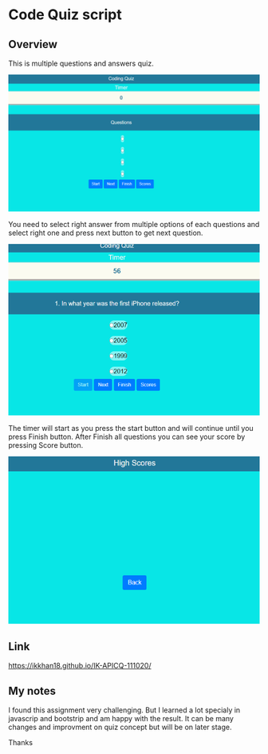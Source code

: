 Code Quiz script
================

Overview
--------

This is multiple questions and answers quiz.  

<img src="sc1.PNG" alt="Quiz main screen"> <br>

You need to select right answer from multiple options of each questions and select right one and press next button to get next question.  

<img src="sc2.PNG" alt="Questions screen"> <br>

The timer will start as you press the start button and will continue until you press Finish button.  After Finish all questions you can see your score by pressing Score button.

<img src="sc3.PNG" alt="Score screen"> <br>


## Link
 
 https://ikkhan18.github.io/IK-APICQ-111020/



## My notes

I found this assignment very challenging. But I learned a lot specialy in javascrip and bootstrip and am happy with the result.  It can be many changes and improvment on quiz concept but will be on later stage.

Thanks